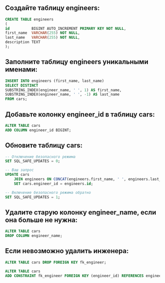 ## Создайте таблицу engineers:

```sql
CREATE TABLE engineers
(
id          BIGINT AUTO_INCREMENT PRIMARY KEY NOT NULL,
first_name  VARCHAR(255) NOT NULL,
last_name   VARCHAR(255) NOT NULL,
description TEXT
);
```
## Заполните таблицу engineers уникальными именами:

```sql
INSERT INTO engineers (first_name, last_name)
SELECT DISTINCT
SUBSTRING_INDEX(engineer_name, ' ', 1) AS first_name,
SUBSTRING_INDEX(engineer_name, ' ', -1) AS last_name
FROM cars;
```

## Добавьте колонку engineer_id в таблицу cars:
```sql
ALTER TABLE cars
ADD COLUMN engineer_id BIGINT;
```

## Обновите таблицу cars:

```sql
-- Отключение безопасного режима
SET SQL_SAFE_UPDATES = 0;

-- Ваш запрос
UPDATE cars
    JOIN engineers ON CONCAT(engineers.first_name, ' ', engineers.last_name) = cars.engineer_name
    SET cars.engineer_id = engineers.id;

-- Включение безопасного режима обратно
SET SQL_SAFE_UPDATES = 1;
```

## Удалите старую колонку engineer_name, если она больше не нужна:
```sql
ALTER TABLE cars
DROP COLUMN engineer_name;
```

## Если невозможно удалить инженера:

```sql
ALTER TABLE cars DROP FOREIGN KEY fk_engineer;

ALTER TABLE cars
ADD CONSTRAINT fk_engineer FOREIGN KEY (engineer_id) REFERENCES engineers(id) ON DELETE CASCADE;
```
